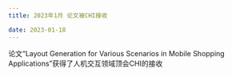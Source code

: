 ```yaml
---
title: 2023年1月 论文被CHI接收

date: 2023-01-18
---
```


论文“Layout Generation for Various Scenarios in Mobile Shopping Applications”获得了人机交互领域顶会CHI的接收
